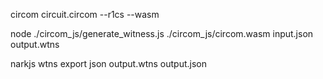 circom circuit.circom --r1cs --wasm

node ./circom_js/generate_witness.js ./circom_js/circom.wasm input.json output.wtns

narkjs wtns export json output.wtns output.json